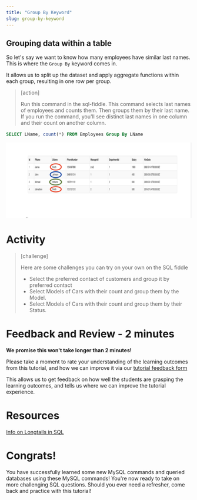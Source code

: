 ```yaml
---
title: "Group By Keyword"
slug: group-by-keyword
---
```


## Grouping data within a table

So let's say we want to know how many employees have similar last names. This is where the `Group By` keyword comes in.

It allows us to split up the dataset and apply aggregate functions within each group, resulting in one row per group.

> [action]
>
> Run this command in the sql-fiddle.
> This command selects last names of employees and counts them. Then groups them by their last name. If you run the command, you'll see distinct last names in one column and their count on another column.
>
```sql
SELECT LName, count(*) FROM Employees Group By LName
```
>

![group by lname](assets/group_by_lname.png "group by lname")


# Activity

> [challenge]
>
> Here are some challenges you can try on your own on the SQL fiddle
>
> - Select the preferred contact of customers and group it by preferred contact
> - Select Models of Cars with their count and group them by the Model.
> - Select Models of Cars with their count and group them by their Status.

# Feedback and Review - 2 minutes

**We promise this won't take longer than 2 minutes!**

Please take a moment to rate your understanding of the learning outcomes from this tutorial, and how we can improve it via our [tutorial feedback form](https://forms.gle/XZFTwPHGxHk2U6s27)

This allows us to get feedback on how well the students are grasping the learning outcomes, and tells us where we can improve the tutorial experience.

# Resources
[Info on Longtails in SQL](https://selectstarsql.com/longtail.html)

# Congrats!

You have successfully learned some new MySQL commands and queried databases using these MySQL commands! You're now ready to take on more challenging SQL questions. Should you ever need a refresher, come back and practice with this tutorial!
